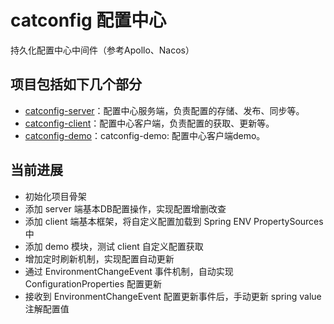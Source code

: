 # catconfig 配置中心
持久化配置中心中间件（参考Apollo、Nacos）

## 项目包括如下几个部分

* [catconfig-server](./catconfig-server)：配置中心服务端，负责配置的存储、发布、同步等。
* [catconfig-client](./catconfig-client)：配置中心客户端，负责配置的获取、更新等。
* [catconfig-demo](./catconfig-demo)：catconfig-demo: 配置中心客户端demo。

## 当前进展
* 初始化项目骨架
* 添加 server 端基本DB配置操作，实现配置增删改查
* 添加 client 端基本框架，将自定义配置加载到 Spring ENV PropertySources 中
* 添加 demo 模块，测试 client 自定义配置获取
* 增加定时刷新机制，实现配置自动更新
* 通过 EnvironmentChangeEvent 事件机制，自动实现 ConfigurationProperties 配置更新
* 接收到 EnvironmentChangeEvent 配置更新事件后，手动更新 spring value 注解配置值
